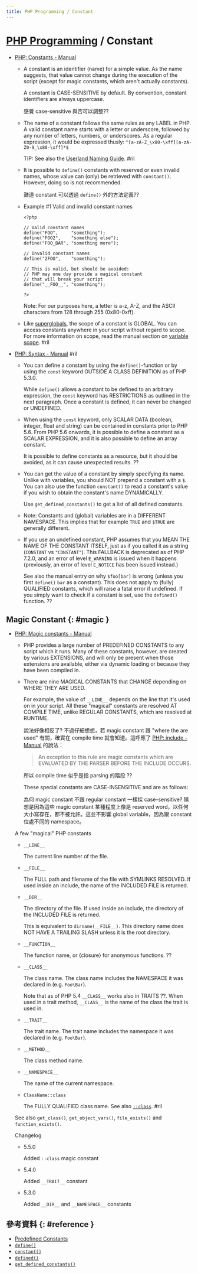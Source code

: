 ```yaml
---
title: PHP Programming / Constant
---
```

# [PHP Programming](php-prog.md) / Constant

  - [PHP: Constants \- Manual](https://www.php.net/manual/en/language.constants.php)

      - A constant is an identifier (name) for a simple value. As the name suggests, that value cannot change during the execution of the script (except for magic constants, which aren't actually constants).

        A constant is CASE-SENSITIVE by default. By convention, constant identifiers are always uppercase.

        感覺 case-sensitive 與否可以調整??

      - The name of a constant follows the same rules as any LABEL in PHP. A valid constant name starts with a letter or underscore, followed by any number of letters, numbers, or underscores. As a regular expression, it would be expressed thusly: `^[a-zA-Z_\x80-\xff][a-zA-Z0-9_\x80-\xff]*$`

        TIP: See also the [Userland Naming Guide](https://www.php.net/manual/en/userlandnaming.php). #ril

      - It is possible to `define()` constants with reserved or even invalid names, whose value can (only) be retrieved with `constant()`. However, doing so is not recommended.

        難道 constant 可以透過 `define()` 外的方法定義??

      - Example #1 Valid and invalid constant names

            <?php

            // Valid constant names
            define("FOO",     "something");
            define("FOO2",    "something else");
            define("FOO_BAR", "something more");

            // Invalid constant names
            define("2FOO",    "something");

            // This is valid, but should be avoided:
            // PHP may one day provide a magical constant
            // that will break your script
            define("__FOO__", "something");

            ?>

        Note: For our purposes here, a letter is a-z, A-Z, and the ASCII characters from 128 through 255 (0x80-0xff).

      - Like [superglobals](https://www.php.net/manual/en/language.variables.predefined.php), the scope of a constant is GLOBAL. You can access constants anywhere in your script without regard to scope. For more information on scope, read the manual section on [variable scope](https://www.php.net/manual/en/language.variables.scope.php). #ril

  - [PHP: Syntax \- Manual](https://www.php.net/manual/en/language.constants.syntax.php) #ril

      - You can define a constant by using the `define()`-function or by using the `const` keyword OUTSIDE A CLASS DEFINITION as of PHP 5.3.0.

        While `define()` allows a constant to be defined to an arbitrary expression, the `const` keyword has RESTRICTIONS as outlined in the next paragraph. Once a constant is defined, it can never be changed or UNDEFINED.

      - When using the `const` keyword, only SCALAR DATA (boolean, integer, float and string) can be contained in constants prior to PHP 5.6. From PHP 5.6 onwards, it is possible to define a constant as a SCALAR EXPRESSION, and it is also possible to define an array constant.

        It is possible to define constants as a resource, but it should be avoided, as it can cause unexpected results. ??

      - You can get the value of a constant by simply specifying its name. Unlike with variables, you should NOT prepend a constant with a `$`. You can also use the function `constant()` to read a constant's value if you wish to obtain the constant's name DYNAMICALLY.

        Use `get_defined_constants()` to get a list of all defined constants.

      - Note: Constants and (global) variables are in a DIFFERENT NAMESPACE. This implies that for example `TRUE` and `$TRUE` are generally different.

      - If you use an undefined constant, PHP assumes that you MEAN THE NAME OF THE CONSTANT ITSELF, just as if you called it as a string (`CONSTANT` vs `"CONSTANT"`). This FALLBACK is deprecated as of PHP 7.2.0, and an error of level `E_WARNING` is issued when it happens (previously, an error of level `E_NOTICE` has been issued instead.)

        See also the manual entry on why `$foo[bar]` is wrong (unless you first `define()` `bar` as a constant). This does not apply to (fully) QUALIFIED constants, which will raise a fatal error if undefined. If you simply want to check if a constant is set, use the `defined()` function. ??

## Magic Constant {: #magic }

  - [PHP: Magic constants \- Manual](https://www.php.net/manual/en/language.constants.predefined.php)

      - PHP provides a large number of PREDEFINED CONSTANTS to any script which it runs. Many of these constants, however, are created by various EXTENSIONS, and will only be present when those extensions are available, either via dynamic loading or because they have been compiled in.

      - There are nine MAGICAL CONSTANTS that CHANGE depending on WHERE THEY ARE USED.

        For example, the value of `__LINE__` depends on the line that it's used on in your script. All these "magical" constants are resolved AT COMPILE TIME, unlike REGULAR CONSTANTS, which are resolved at RUNTIME.

        說法好像相反了? 不過仔細想想，若 magic constant 跟 "where the are used" 有關，確實在 compile time 就會知道。這呼應了 [PHP: include \- Manual](https://www.php.net/manual/en/function.include.php) 的說法：

        > An exception to this rule are magic constants which are EVALUATED BY THE PARSER BEFORE THE INCLUDE OCCURS.

        所以 compile time 似乎是指 parsing 的階段 ??

        These special constants are CASE-INSENSITIVE and are as follows:

        為何 magic constant 不跟 regular constant 一樣採 case-sensitive? 猜想是因為這些 magic constant 某種程度上像是 reserved word，以任何大小寫存在，都不被允許。這並不影響 global variable，因為跟 constant 位處不同的 namespace。

    A few "magical" PHP constants

      - `__LINE__`

        The current line number of the file.

      - `__FILE__`

        The FULL path and filename of the file with SYMLINKS RESOLVED. If used inside an include, the name of the INCLUDED FILE is returned.

      - `__DIR__`

        The directory of the file. If used inside an include, the directory of the INCLUDED FILE is returned.

        This is equivalent to `dirname(__FILE__)`. This directory name does NOT HAVE A TRAILING SLASH unless it is the root directory.

      - `__FUNCTION__`

        The function name, or {closure} for anonymous functions. ??

      - `__CLASS__`

        The class name. The class name includes the NAMESPACE it was declared in (e.g. `Foo\Bar`).

        Note that as of PHP 5.4 `__CLASS__` works also in TRAITS ??. When used in a trait method, `__CLASS__` is the name of the class the trait is used in.

      - `__TRAIT__`

        The trait name. The trait name includes the namespace it was declared in (e.g. `Foo\Bar`).

      - `__METHOD__`

        The class method name.

      - `__NAMESPACE__`

        The name of the current namespace.

      - `ClassName::class`

        The FULLY QUALIFIED class name. See also [`::class`](https://www.php.net/manual/en/language.oop5.basic.php#language.oop5.basic.class.class). #ril

    See also `get_class()`, `get_object_vars()`, `file_exists()` and `function_exists()`.

    Changelog

      - 5.5.0

        Added `::class` magic constant

      - 5.4.0

        Added `__TRAIT__` constant

      - 5.3.0

        Added `__DIR__` and `__NAMESPACE__` constants

## 參考資料 {: #reference }

  - [Predefined Constants](https://www.php.net/manual/en/reserved.constants.php)
  - [`define()`](https://www.php.net/manual/en/function.define.php)
  - [`constant()`](https://www.php.net/manual/en/function.constant.php)
  - [`defined()`](https://www.php.net/manual/en/function.defined.php)
  - [`get_defined_constants()`](https://www.php.net/manual/en/function.get-defined-constants.php)
